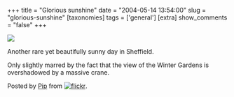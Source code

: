 +++
title = "Glorious sunshine"
date = "2004-05-14 13:54:00"
slug = "glorious-sunshine"
[taxonomies]
tags = ['general']
[extra]
show_comments = "false"
+++

[![](http://www.flickr.com/photos/33649_m.jpg)](http://www.flickr.com/photo.gne?id=33649)

 Another rare yet beautifully sunny day in Sheffield.

Only slightly marred by the fact that the view of the Winter Gardens is overshadowed by a massive crane.

Posted by [Pip](http://www.flickr.com/people/pip/) from [![flickr](http://www.flickr.com/images/flickr_logo_blog.gif)](http://www.flickr.com/r/blogs).
